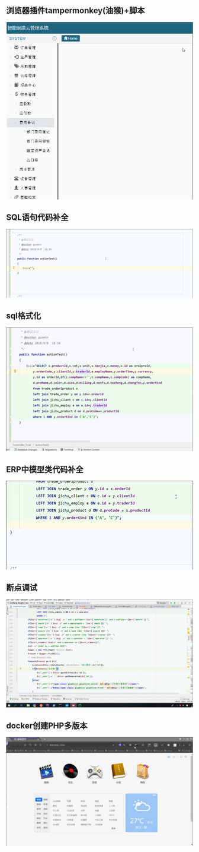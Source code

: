## 浏览器插件tampermonkey(油猴)+脚本 ##
![](./images/monkey.gif)
## SQL语句代码补全 ##
![](./images/Sqlbuquan.gif)
## sql格式化 ##
![](./images/sqlgeshi.gif)
## ERP中模型类代码补全 ##
![](./images/modelbuquan.gif)

## 断点调试 ##
![](./images/xdebug.gif)

## docker创建PHP多版本 ##
![](./images/php.gif)